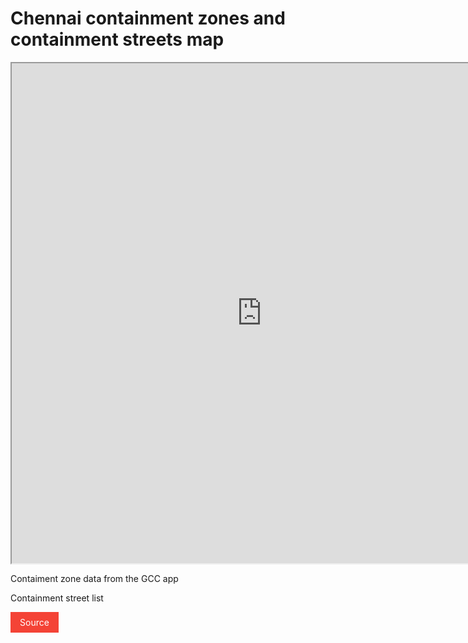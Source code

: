 <html>
<head>
<style>
a:link, a:visited {
  background-color: #f44336;
  color: white;
  padding: 8px 15px;
  text-align: center;
  text-decoration: none;
  display: inline-block;
}

a:hover, a:active {
  background-color: red;
}
</style>
</head>  
<body>

<h1>Chennai containment zones and containment streets map</h1>

<iframe src="https://www.google.co.in/maps/d/u/0/embed?mid=1cB9aB7wFszdzKCsBR45bZE6A6gxs3hIz" width="800" height="800"></iframe>

<p>Contaiment zone data from the GCC app</p> 
<p>Containment street list</p>
<a href="https://imgur.com/a/RNyuJiz">Source</a>

</body>
</body>
</html>

